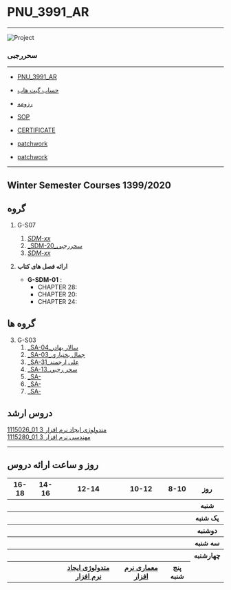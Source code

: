 # PNU_3991_AR
---------

![Project ](https://github.com/saharrajabi/PNU_3991_AR/blob/gh-pages/SoftwareManagement/jsw-header-illustrations---v3.png)







### سحررجبی


 
---
-  [PNU_3991_AR](https://github.com/saharrajabi/PNU_3991_AR/blob/gh-pages/README.md)
- [حساب گیت هاب](https://github.com/saharrajabi)

- [رزومه](https://saharrajabi.github.io/)

- [SOP](saharrajabi.github.io/SOP/)

- [CERTIFICATE](https://www.sololearn.com/Certificate/1024-20270960/pdf/)

- [patchwork](http://jlord.us/patchwork/)

- [patchwork](https://uupload.ir/files/iddp_patchwork.jpg)
------------------
## Winter Semester Courses 1399/2020
## گروه 
1. G-S07
    1. [_SDM-xx_](https://github.com/AliRazavi-edu/PNU_3991/tree/master/_MSc/SoftwareDevelopmentMethodologies/)
    1. [_SDM-20_سحررجبی](https://github.com/AliRazavi-edu/PNU_3991/tree/master/_MSc/SoftwareDevelopmentMethodologies/)         
    1. [_SDM-xx_](https://github.com/AliRazavi-edu/PNU_3991/tree/master/_MSc/SoftwareDevelopmentMethodologies/)
    
2. **ارائه فصل های کتاب**
    
    - **G-SDM-01** : 
         - CHAPTER 28:
        -  CHAPTER 20:
        -  CHAPTER 24:



## گروه ها

3. G-S03
    1. [_SA-04_سالار بهادر](https://github.com/AliRazavi-edu/PNU_3991/tree/master/_MSc/SoftwareArchitecture/04_%D8%B3%D8%A7%D9%84%D8%A7%D8%B1%20%D8%A8%D9%87%D8%A7%D8%AF%D8%B1)    
    1. [_SA-03_جمال بختياري](https://github.com/AliRazavi-edu/PNU_3991/tree/master/_MSc/SoftwareArchitecture/03_%D8%AC%D9%85%D8%A7%D9%84%20%D8%A8%D8%AE%D8%AA%D9%8A%D8%A7%D8%B1%D9%8A)    
    1. [_SA-31_علی ارجمند](https://github.com/AliRazavi-edu/PNU_3991/tree/master/_MSc/SoftwareArchitecture/31_%D8%B9%D9%84%DB%8C%20%D8%A7%D8%B1%D8%AC%D9%85%D9%86%D8%AF)    
    1. [_SA-13_سحر رجبي](https://github.com/AliRazavi-edu/PNU_3991/tree/master/_MSc/SoftwareArchitecture/13_%D8%B3%D8%AD%D8%B1%20%D8%B1%D8%AC%D8%A8%D9%8A) 
    1. [_SA-]()
    1. [_SA-]() 
    1. [_SA-]()






## دروس ارشد

[1115026_01	متدولوژی ایجاد نرم افزار 	3](https://github.com/saharrajabi/PNU_3991_AR/tree/gh-pages/)
<br>
[1115280_01	مهندسی نرم افزار 	3](https://github.com/saharrajabi/PNU_3991_AR/tree/gh-pages/)
<br>


--------------
## روز و ساعت ارائه دروس

<table style="width:100%">
  <tr>
    <th >16-18</th>
    <th >14-16</th>
    <th >12-14</th>
    <th>10-12</th>
    <th>8-10</th>
    <th>روز</th>
  </tr>
  <tr>
    <th ></th>
    <th ></th>
    <th ></th>
    <th></th>
    <th></th>
    <th>شنبه</th>
  </tr>
   <tr>
    <th ></th>
    <th ></th>
    <th></th>
    <th></th>
    <th ></th>
    <th>یک شنبه</th>
  </tr>
   <tr>
     <th ></th>
     <th ></th>
     <th></th>
     <th></th>
    <th ></th>   
    <th>دوشنبه</th>
  </tr>
   <tr>
    <th ></th>
    <th ></th>
    <th></th>
    <th></th>
    <th ></th>
    <th>سه شنبه</th>
  </tr>
   <tr>
    <th ></th>
    <th ></th>
    <th></th>
    <th></th>
     <th ></th>
    <th>چهارشنبه</th>
  </tr>
   <tr>
    <th ></th>
     <th ><a"></a></th>
     <th><a href="https://github.com/AliRazavi-edu/PNU_3991/tree/master/_MSc/">متدولوژی ایجاد نرم افزار</a></th>
     <th><a href="https://github.com/AliRazavi-edu/PNU_3991/tree/master/">معماری نرم افزار</a></th>
    <th>پنج شنبه</th>
  </tr>
</table>
